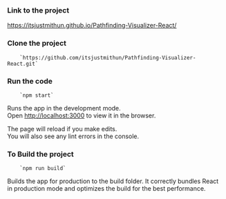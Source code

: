 ### Link to the project

https://itsjustmithun.github.io/Pathfinding-Visualizer-React/

### Clone the project

        `https://github.com/itsjustmithun/Pathfinding-Visualizer-React.git`

### Run the code

        `npm start`

Runs the app in the development mode.<br />
Open [http://localhost:3000](http://localhost:3000) to view it in the browser.

The page will reload if you make edits.<br />
You will also see any lint errors in the console.

### To Build the project

        `npm run build`

Builds the app for production to the build folder.
It correctly bundles React in production mode and optimizes the build for the best performance.
